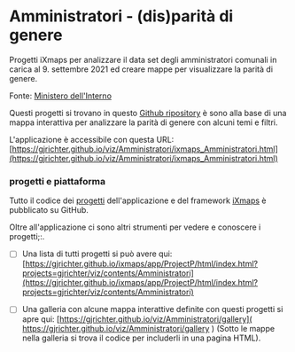 # Amministratori - (dis)parità di genere

Progetti iXmaps per analizzare il data set degli amministratori comunali in carica al 9. settembre 2021 ed creare mappe per visualizzare la parità di genere. 

Fonte: <a href="https://dait.interno.gov.it/elezioni/open-data/amministratori-locali-in-carica" target="_blank">Ministero dell'Interno</a>  

Questi progetti si trovano in questo [Github ripository](https://github.com/gjrichter/viz/tree/master/Amministratori) è sono alla base di una mappa interattiva per analizzare la parità di genere con alcuni temi e filtri.

L'applicazione è accessibile con questa URL: [https://gjrichter.github.io/viz/Amministratori/ixmaps_Amministratori.html](https://gjrichter.github.io/viz/Amministratori/ixmaps_Amministratori.html)



### progetti e piattaforma

Tutto il codice dei [progetti](https://github.com/gjrichter/viz/tree/master/Amministratori) dell'applicazione e del framework [iXmaps](https://gjrichter.github.io/ixmaps/) è pubblicato su GitHub.

Oltre all'applicazione ci sono altri strumenti per vedere e conoscere i progetti;:.

- [ ] Una lista di tutti progetti si può avere qui:
  [https://gjrichter.github.io/ixmaps/app/ProjectP/html/index.html?projects=gjrichter/viz/contents/Amministratori](https://gjrichter.github.io/ixmaps/app/ProjectP/html/index.html?projects=gjrichter/viz/contents/Amministratori)
- [ ] Una galleria con alcune mappa interattive definite con questi progetti si apre qui: [https://gjrichter.github.io/viz/Amministratori/gallery]( https://gjrichter.github.io/viz/Amministratori/gallery ) 
  (Sotto le mappe nella galleria si trova il codice per includerli in una pagina HTML).




